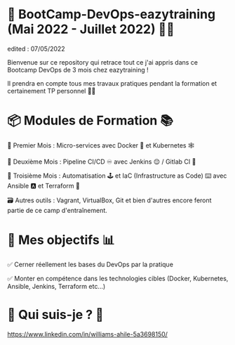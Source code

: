 # 🎉 BootCamp-DevOps-eazytraining (Mai 2022 - Juillet 2022) ✌🏾

edited : 07/05/2022

Bienvenue sur ce repository qui retrace tout ce j'ai appris dans ce Bootcamp DevOps de 3 mois chez eazytraining !

Il prendra en compte tous mes travaux pratiques pendant la formation et certainement TP personnel ✌🏾



# 📦 Modules de Formation 📚

📆 Premier Mois : Micro-services avec Docker 🐳 et Kubernetes 🕸 

📅 Deuxième Mois : Pipeline CI/CD ♾️ avec Jenkins 😌 / Gitlab CI 🦊

📅 Troisième Mois : Automatisation 🕹 et IaC (Infrastructure as Code) ⌨️ avec Ansible 🅰️ et Terraform 💠

🗃 Autres outils : Vagrant, VirtualBox, Git et bien d'autres encore feront partie de ce camp d'entraînement.



# 🎯  Mes objectifs 📊

✅ Cerner réellement les bases du DevOps par la pratique

✅ Monter en compétence dans les technologies cibles (Docker, Kubernetes, Ansible, Jenkins, Terraform etc...)



# 🤔 Qui suis-je ? 🔎 
https://www.linkedin.com/in/williams-ahile-5a3698150/
